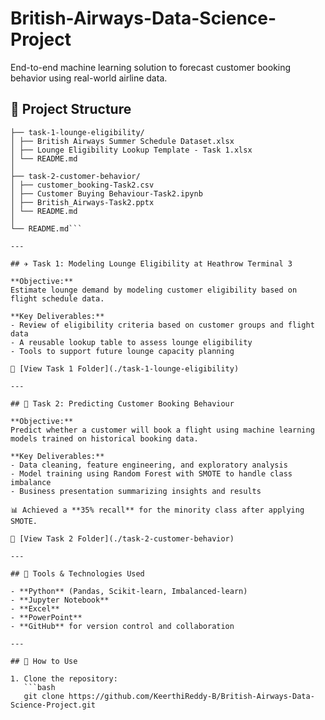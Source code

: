 # British-Airways-Data-Science-Project
End-to-end machine learning solution to forecast customer booking behavior using real-world airline data.

## 📁 Project Structure
```british-airways-data-science-project/
├── task-1-lounge-eligibility/
│ ├── British Airways Summer Schedule Dataset.xlsx
│ ├── Lounge Eligibility Lookup Template - Task 1.xlsx
│ └── README.md
│
├── task-2-customer-behavior/
│ ├── customer_booking-Task2.csv
│ ├── Customer Buying Behaviour-Task2.ipynb
│ ├── British_Airways-Task2.pptx
│ └── README.md
│
└── README.md```

---

## ✈️ Task 1: Modeling Lounge Eligibility at Heathrow Terminal 3

**Objective:**  
Estimate lounge demand by modeling customer eligibility based on flight schedule data.

**Key Deliverables:**
- Review of eligibility criteria based on customer groups and flight data
- A reusable lookup table to assess lounge eligibility
- Tools to support future lounge capacity planning

🔗 [View Task 1 Folder](./task-1-lounge-eligibility)

---

## 🧠 Task 2: Predicting Customer Booking Behaviour

**Objective:**
Predict whether a customer will book a flight using machine learning models trained on historical booking data.

**Key Deliverables:**
- Data cleaning, feature engineering, and exploratory analysis
- Model training using Random Forest with SMOTE to handle class imbalance
- Business presentation summarizing insights and results

📊 Achieved a **35% recall** for the minority class after applying SMOTE.

🔗 [View Task 2 Folder](./task-2-customer-behavior)

---

## 🔧 Tools & Technologies Used

- **Python** (Pandas, Scikit-learn, Imbalanced-learn)
- **Jupyter Notebook**
- **Excel**
- **PowerPoint**
- **GitHub** for version control and collaboration

---

## 🚀 How to Use

1. Clone the repository:
   ```bash
   git clone https://github.com/KeerthiReddy-B/British-Airways-Data-Science-Project.git
